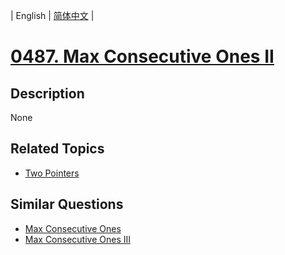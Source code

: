 
| English | [简体中文](README.md) |
# [0487. Max Consecutive Ones II](https://leetcode-cn.com/problems/max-consecutive-ones-ii/)
## Description
None
## Related Topics
- [Two Pointers](https://leetcode-cn.com/tag/two-pointers)
## Similar Questions
- [Max Consecutive Ones](../max-consecutive-ones/README_EN.md)
- [Max Consecutive Ones III](../max-consecutive-ones-iii/README_EN.md)
